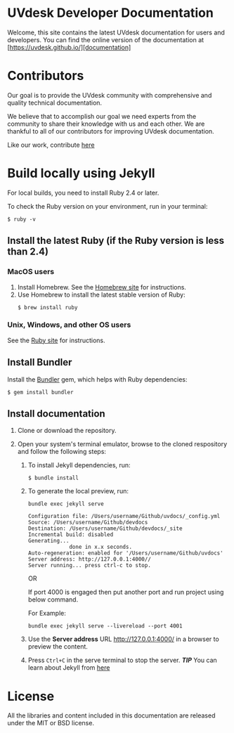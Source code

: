 # UVdesk Developer Documentation

Welcome, this site contains the latest UVdesk documentation for users and developers. You can find the online version of the documentation at [https://uvdesk.github.io/][documentation]

# Contributors
Our goal is to provide the UVdesk community with comprehensive and quality technical documentation. 

We believe that to accomplish our goal we need experts from the community to share their knowledge with us and each other. We are thankful to all of our contributors for improving UVdesk documentation.

Like our work, contribute [here][documentation]

# Build locally using Jekyll
For local builds, you need to install Ruby 2.4 or later.

To check the Ruby version on your environment, run in your terminal:
```
$ ruby -v
```
## Install the latest Ruby (if the Ruby version is less than 2.4)
### MacOS users
1. Install Homebrew. See the [Homebrew site](https://brew.sh/) for instructions.
2. Use Homebrew to install the latest stable version of Ruby:
    ```
    $ brew install ruby
     ```
### Unix, Windows, and other OS users
See the [Ruby site](https://www.ruby-lang.org/en/documentation/installation/) for instructions.

## Install Bundler
Install the [Bundler](https://bundler.io/) gem, which helps with Ruby dependencies:
```
$ gem install bundler
```

## Install documentation
1. Clone or download the repository.
2. Open your system's terminal emulator, browse to the cloned respository and follow the following steps:
    
    1. To install Jekyll dependencies, run: 

        ```
        $ bundle install
        ```
    2. To generate the local preview, run:
        ```
        bundle exec jekyll serve
        
        Configuration file: /Users/username/Github/uvdocs/_config.yml
        Source: /Users/username/Github/devdocs
        Destination: /Users/username/Github/devdocs/_site
        Incremental build: disabled
        Generating...
                     done in x.x seconds.
        Auto-regeneration: enabled for '/Users/username/Github/uvdocs'
        Server address: http://127.0.0.1:4000//
        Server running... press ctrl-c to stop.
        ```

        OR

        If port 4000 is engaged then put another port and run project using below command.

        For Example:

        ```
        bundle exec jekyll serve --livereload --port 4001
        ```

    3. Use the **Server address** URL http://127.0.0.1:4000/ in a browser to preview the content.
    
    4. Press `Ctrl+C` in the serve terminal to stop the server. 
***TIP*** You can learn about Jekyll from [here][jekyll-install]
# License
All the libraries and content included in this documentation are released under the MIT or BSD license.

[webkul]: https://webkul.com/
[team]: https://www.uvdesk.com/en/team/
[documentation]: https://uvdesk.github.io/
[contribute]: https://github.com/uvdesk/uvdesk.github.io
[jekyll-install]: https://jekyllrb.com/docs/installation/
[jekyll-home]: https://jekyllrb.com
[uvdocs-zip]: https://
